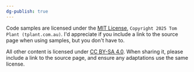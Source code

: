 ```yaml
---
dg-publish: true
---
```

Code samples are licensed under the [MIT License](https://opensource.org/license/mit), `Copyright 2025 Tom Plant (tplant.com.au)`. I'd appreciate if you include a link to the source page when using samples, but you don't have to.

All other content is licensed under [CC BY-SA 4.0](https://creativecommons.org/licenses/by-sa/4.0/). When sharing it, please include a link to the source page, and ensure any adaptations use the same license.